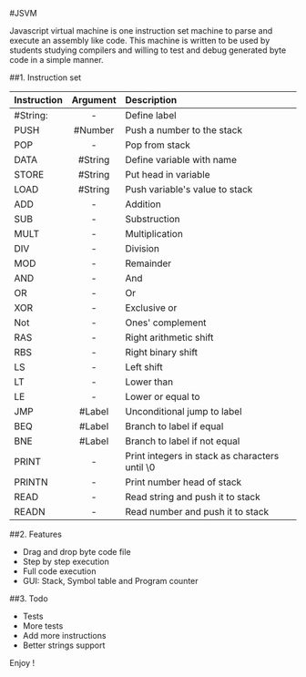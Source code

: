 #JSVM

Javascript virtual machine is one instruction set machine to parse and execute an assembly like code. This machine is written to be used by students studying compilers and willing to test and debug generated byte code in a simple manner.

##1. Instruction set

| Instruction | Argument | Description                                    |
| ------------|:--------:| :----------------------------------------------|
| #String:    | -        | Define label                                   |
| PUSH        | #Number  | Push a number to the stack                     |
| POP         | -        | Pop from stack                                 |
| DATA        | #String  | Define variable with name                      |
| STORE       | #String  | Put head in variable                           |
| LOAD        | #String  | Push variable's value to stack                 |
| ADD         | -        | Addition                                       |
| SUB         | -        | Substruction                                   |
| MULT        | -        | Multiplication                                 |
| DIV         | -        | Division                                       |
| MOD         | -        | Remainder                                      |
| AND         | -        | And                                            |
| OR          | -        | Or                                             |
| XOR         | -        | Exclusive or                                   |
| Not         | -        | Ones' complement                               |
| RAS         | -        | Right arithmetic shift                         |
| RBS         | -        | Right binary shift                             |
| LS          | -        | Left shift                                     |
| LT          | -        | Lower than                                     |
| LE          | -        | Lower or equal to                              |
| JMP         | #Label   | Unconditional jump to label                    |
| BEQ         | #Label   | Branch to label if equal                       |
| BNE         | #Label   | Branch to label if not equal                   |
| PRINT       | -        | Print integers in stack as characters until \0 |
| PRINTN      | -        | Print number head of stack                     |
| READ        | -        | Read string and push it to stack               |
| READN       | -        | Read number and push it to stack               |
  

##2. Features

- Drag and drop byte code file
- Step by step execution
- Full code execution
- GUI: Stack, Symbol table and Program counter


##3. Todo

- Tests
- More tests
- Add more instructions
- Better strings support

Enjoy !
